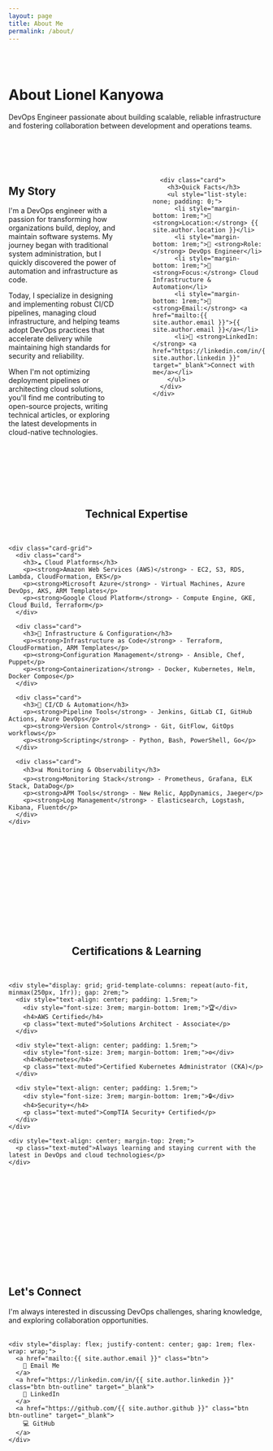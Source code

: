 ```yaml
---
layout: page
title: About Me
permalink: /about/
---
```


<div class="hero" style="padding: 2rem 0;">
  <div class="wrapper">
    <h1>About Lionel Kanyowa</h1>
    <p class="hero-subtitle">DevOps Engineer passionate about building scalable, reliable infrastructure and fostering collaboration between development and operations teams.</p>
  </div>
</div>

<section style="padding: 2rem 0;">
  <div class="wrapper">
    <div style="display: grid; grid-template-columns: 1fr 1fr; gap: 4rem; align-items: start;">
      <div>
        <h2>My Story</h2>
        <p>
          I'm a DevOps engineer with a passion for transforming how organizations build, deploy, and maintain software systems. My journey began with traditional system administration, but I quickly discovered the power of automation and infrastructure as code.
        </p>
        <p>
          Today, I specialize in designing and implementing robust CI/CD pipelines, managing cloud infrastructure, and helping teams adopt DevOps practices that accelerate delivery while maintaining high standards for security and reliability.
        </p>
        <p>
          When I'm not optimizing deployment pipelines or architecting cloud solutions, you'll find me contributing to open-source projects, writing technical articles, or exploring the latest developments in cloud-native technologies.
        </p>
      </div>
      
      <div class="card">
        <h3>Quick Facts</h3>
        <ul style="list-style: none; padding: 0;">
          <li style="margin-bottom: 1rem;">📍 <strong>Location:</strong> {{ site.author.location }}</li>
          <li style="margin-bottom: 1rem;">💼 <strong>Role:</strong> DevOps Engineer</li>
          <li style="margin-bottom: 1rem;">🎯 <strong>Focus:</strong> Cloud Infrastructure & Automation</li>
          <li style="margin-bottom: 1rem;">📧 <strong>Email:</strong> <a href="mailto:{{ site.author.email }}">{{ site.author.email }}</a></li>
          <li>🔗 <strong>LinkedIn:</strong> <a href="https://linkedin.com/in/{{ site.author.linkedin }}" target="_blank">Connect with me</a></li>
        </ul>
      </div>
    </div>
  </div>
</section>

<section style="padding: 4rem 0;">
  <div class="wrapper">
    <h2 style="text-align: center; margin-bottom: 3rem;">Technical Expertise</h2>
    
    <div class="card-grid">
      <div class="card">
        <h3>☁️ Cloud Platforms</h3>
        <p><strong>Amazon Web Services (AWS)</strong> - EC2, S3, RDS, Lambda, CloudFormation, EKS</p>
        <p><strong>Microsoft Azure</strong> - Virtual Machines, Azure DevOps, AKS, ARM Templates</p>
        <p><strong>Google Cloud Platform</strong> - Compute Engine, GKE, Cloud Build, Terraform</p>
      </div>
      
      <div class="card">
        <h3>🔧 Infrastructure & Configuration</h3>
        <p><strong>Infrastructure as Code</strong> - Terraform, CloudFormation, ARM Templates</p>
        <p><strong>Configuration Management</strong> - Ansible, Chef, Puppet</p>
        <p><strong>Containerization</strong> - Docker, Kubernetes, Helm, Docker Compose</p>
      </div>
      
      <div class="card">
        <h3>🚀 CI/CD & Automation</h3>
        <p><strong>Pipeline Tools</strong> - Jenkins, GitLab CI, GitHub Actions, Azure DevOps</p>
        <p><strong>Version Control</strong> - Git, GitFlow, GitOps workflows</p>
        <p><strong>Scripting</strong> - Python, Bash, PowerShell, Go</p>
      </div>
      
      <div class="card">
        <h3>📊 Monitoring & Observability</h3>
        <p><strong>Monitoring Stack</strong> - Prometheus, Grafana, ELK Stack, DataDog</p>
        <p><strong>APM Tools</strong> - New Relic, AppDynamics, Jaeger</p>
        <p><strong>Log Management</strong> - Elasticsearch, Logstash, Kibana, Fluentd</p>
      </div>
    </div>
  </div>
</section>

<section style="background: var(--card-bg); padding: 4rem 0; margin: 4rem 0; border-radius: 20px;">
  <div class="wrapper">
    <h2 style="text-align: center; margin-bottom: 3rem;">Certifications & Learning</h2>
    
    <div style="display: grid; grid-template-columns: repeat(auto-fit, minmax(250px, 1fr)); gap: 2rem;">
      <div style="text-align: center; padding: 1.5rem;">
        <div style="font-size: 3rem; margin-bottom: 1rem;">🏆</div>
        <h4>AWS Certified</h4>
        <p class="text-muted">Solutions Architect - Associate</p>
      </div>
      
      <div style="text-align: center; padding: 1.5rem;">
        <div style="font-size: 3rem; margin-bottom: 1rem;">⚙️</div>
        <h4>Kubernetes</h4>
        <p class="text-muted">Certified Kubernetes Administrator (CKA)</p>
      </div>
      
      <div style="text-align: center; padding: 1.5rem;">
        <div style="font-size: 3rem; margin-bottom: 1rem;">🔒</div>
        <h4>Security+</h4>
        <p class="text-muted">CompTIA Security+ Certified</p>
      </div>
    </div>
    
    <div style="text-align: center; margin-top: 2rem;">
      <p class="text-muted">Always learning and staying current with the latest in DevOps and cloud technologies</p>
    </div>
  </div>
</section>

<section style="padding: 4rem 0;">
  <div class="wrapper text-center">
    <h2>Let's Connect</h2>
    <p class="text-muted" style="margin-bottom: 2rem;">
      I'm always interested in discussing DevOps challenges, sharing knowledge, and exploring collaboration opportunities.
    </p>
    
    <div style="display: flex; justify-content: center; gap: 1rem; flex-wrap: wrap;">
      <a href="mailto:{{ site.author.email }}" class="btn">
        📧 Email Me
      </a>
      <a href="https://linkedin.com/in/{{ site.author.linkedin }}" class="btn btn-outline" target="_blank">
        💼 LinkedIn
      </a>
      <a href="https://github.com/{{ site.author.github }}" class="btn btn-outline" target="_blank">
        💻 GitHub
      </a>
    </div>
  </div>
</section>

<style>
@media (max-width: 768px) {
  .wrapper > div[style*="grid-template-columns: 1fr 1fr"] {
    grid-template-columns: 1fr !important;
    gap: 2rem !important;
  }
}</style>